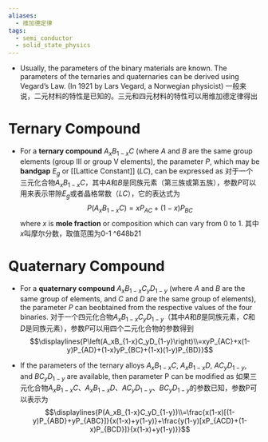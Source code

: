 ```yaml
---
aliases:
  - 维加德定律
tags:
  - semi_conductor
  - solid_state_physics
---
```


- Usually, the parameters of the binary materials are known. The parameters of the ternaries and quaternaries can be derived using Vegard’s Law. (In 1921 by Lars Vegard, a Norwegian physicist)
  一般来说，二元材料的特性是已知的。三元和四元材料的特性可以用维加德定律得出

# Ternary Compound

- For a **ternary compound** $A_xB_{1-x}C$ (where $A$ and $B$ are the same group elements (group III or group V elements), the parameter $P$, which may be **bandgap** $E_g$ or [[Lattice Constant]] ($LC$), can be expressed as
  对于一个三元化合物$A_xB_{1-x}C$，其中$A$和$B$是同族元素（第三族或第五族），参数$P$可以用来表示带隙$E_g$或者晶格常数（$LC$），它的表达式为$$P(A_xB_{1-x}C)=xP_{AC}+(1-x)P_{BC}$$ where $x$ is **mole fraction** or composition which can vary from 0 to 1.
  其中$x$叫摩尔分数，取值范围为0-1 ^648b21

# Quaternary Compound

- For a **quaternary compound** $A_xB_{1-x}C_yD_{1-y}$ (where $A$ and $B$ are the same group of elements, and $C$ and $D$ are the same group of elements), the parameter $P$ can beobtained from the respective values of the four binaries. 
  对于一个四元化合物$A_xB_{1-x}C_yD_{1-y}$（其中$A$和$B$是同族元素，$C$和$D$是同族元素），参数$P$可以用四个二元化合物的参数得到$$\displaylines{P\left(A_xB_{1-x}C_yD_{1-y}\right)\\=xyP_{AC}+x(1-y)P_{AD}+(1-x)yP_{BC}+(1-x)(1-y)P_{BD}}$$

- If the parameters of the ternary alloys $A_xB_{1-x}C$, $A_xB_{1-x}D$, $AC_yD_{1-y}$, and $BC_yD_{1-y}$ are available, then parameter P can be modified as
  如果三元化合物$A_xB_{1-x}C$、$A_xB_{1-x}D$、$AC_yD_{1-y}$、$BC_yD_{1-y}$的参数已知，参数P可以表示为$$\displaylines{P(A_xB_{1-x}C_yD_{1-y})\\=\frac{x(1-x)[(1-y)P_{ABD}+yP_{ABC}]}{x(1-x)+y(1-y)}+\frac{y(1-y)[xP_{ACD}+(1-x)P_{BCD}]}{x(1-x)+y(1-y)}}$$
